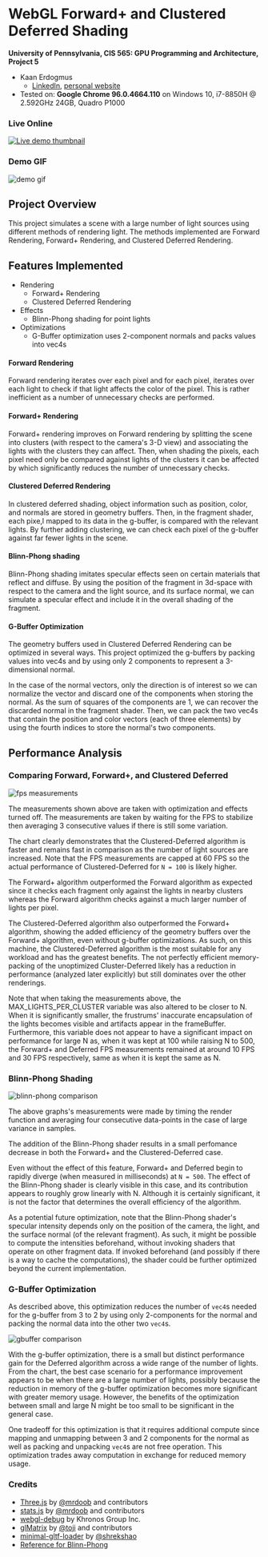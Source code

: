 WebGL Forward+ and Clustered Deferred Shading
======================

**University of Pennsylvania, CIS 565: GPU Programming and Architecture, Project 5**

* Kaan Erdogmus
  * [LinkedIn](https://linkedin.com/in/kaanberk), [personal website](https://kaan9.github.io)
* Tested on: **Google Chrome 96.0.4664.110** on 
   Windows 10, i7-8850H @ 2.592GHz 24GB, Quadro P1000

### Live Online

[![Live demo thumbnail](img/thumb.png)](https://kaan9.github.io/Project5-WebGL-Forward-Plus-and-Clustered-Deferred/)

### Demo GIF

![demo gif](img/video.gif)

## Project Overview
This project simulates a scene with a large number of light sources using different methods of rendering light.
The methods implemented are Forward Rendering, Forward+ Rendering, and Clustered Deferred Rendering.

## Features Implemented
* Rendering
  * Forward+ Rendering
  * Clustered Deferred Rendering
* Effects
  * Blinn-Phong shading for point lights
* Optimizations
  * G-Buffer optimization uses 2-component normals and packs values into vec4s

#### Forward Rendering
Forward rendering iterates over each pixel and for each pixel, iterates over each light to check if that light
affects the color of the pixel. This is rather inefficient as a number of unnecessary checks are performed.

#### Forward+ Rendering
Forward+ rendering improves on Forward rendering by splitting the scene into clusters (with respect to the camera's
3-D view) and associating the lights with the clusters they can affect. Then, when shading the pixels, each pixel
need only be compared against lights of the clusters it can be affected by which significantly 
reduces the number of unnecessary checks.

#### Clustered Deferred Rendering
In clustered deferred shading, object information such as position, color, and normals are stored in geometry buffers.
Then, in the fragment shader, each pixe,l mapped to its data in the g-buffer, is compared with the relevant lights. By further adding clustering, we can check each pixel of the g-buffer against far fewer lights in the scene.

#### Blinn-Phong shading
Blinn-Phong shading imitates specular effects seen on certain materials that reflect and diffuse. By using the
position of the fragment in 3d-space with respect to the camera and the light source, and its surface normal,
we can simulate a specular effect and include it in the overall shading of the fragment.

#### G-Buffer Optimization
The geometry buffers used in Clustered Deferred Rendering can be optimized in several ways. This project optimized the
g-buffers by packing values into vec4s and by using only 2 components to represent a 3-dimensional normal.

In the case of the normal vectors, only the direction is of interest so we can normalize the vector and discard one of
the components when storing the normal. As the sum of squares of the components are 1, we can recover the discarded
normal in the fragment shader. Then, we can pack the two vec4s that contain the position and color vectors (each of
three elements) by using the fourth indices to store the normal's two components.

## Performance Analysis

### Comparing Forward, Forward+, and Clustered Deferred
![fps measurements](img/fps_compare.png)

The measurements shown above are taken with optimization and effects turned off. The
measurements are taken by waiting for the FPS to stabilize then averaging 3 consecutive values if there is still some variation.

The chart clearly demonstrates that the Clustered-Deferred algorithm is faster and
remains fast in comparison as the number of light sources are increased. Note that
the FPS measurements are capped at 60 FPS so the actual performance of Clustered-Deferred for `N = 100` is likely higher.

The Forward+ algorithm outperformed the Forward algorithm as expected since it checks each
fragment only against the lights in nearby clusters whereas the Forward
algorithm checks against a much larger number of lights per pixel.

The Clustered-Deferred algorithm also outperformed the Forward+ algorithm, showing
the added efficiency of the geometry buffers over the Forward+ algorithm, even without g-buffer optimizations. As such, on this machine, the Clustered-Deferred
algorithm is the most suitable for any workload and has the greatest benefits. The
not perfectly efficient memory-packing of the unoptimized Cluster-Deferred likely
has a reduction in performance (analyzed later explicitly) but still dominates
over the other renderings. 

Note that when taking the measurements above, the MAX_LIGHTS_PER_CLUSTER variable
was also altered to be closer to N. When it is significantly smaller, the frustrums'
inaccurate encapsulation of the lights becomes visible and artifacts appear in the frameBuffer. Furthermore, this variable does not appear to have a significant
impact on performance for large N as, when it was kept at 100 while raising N to 
500, the Forward+ and Deferred FPS measurements remained at around 10 FPS and 30 FPS
respectively, same as when it is kept the same as N.

### Blinn-Phong Shading
![blinn-phong comparison](img/bp_compare.png)

The above graphs's measurements were made by timing the render function and averaging four consecutive data-points in the case of large variance in samples.

The addition of the Blinn-Phong shader results in a small perfomance decrease in
both the Forward+ and the Clustered-Deferred case.

Even without the effect of this feature, Forward+ and Deferred begin to rapidly
diverge (when measured in milliseconds) at `N = 500`. The effect of the Blinn-Phong
shader is clearly visible in this case, and its contribution appears to roughly grow linearly with N. Although it is certainly significant, it is not the factor
that determines the overall efficiency of the algorithm.

As a potential future optimization, note that the Blinn-Phong shader's specular intensity depends only on the position of the 
camera, the light, and the surface normal (of the relevant fragment).
As such, it might be possible to compute the intensities beforehand, without
invoking shaders that operate on other fragment data. If invoked beforehand (and possibly if there is a way to cache the computations), the shader could be further
optimized beyond the current implementation. 

### G-Buffer Optimization
As described above, this optimization reduces the number of `vec4`s needed for the
g-buffer from 3 to 2 by using only 2-components for the normal and packing the
normal data into the other two `vec4`s.

![gbuffer comparison](img/gbuffer_compare.png)

With the g-buffer optimization, there is a small but distinct performance gain for the Deferred algorithm across a wide range of the number of lights. From the chart,
the best case scenario for a performance improvement appears to be when there are a large number of lights, possibly because the reduction in memory of the g-buffer optimization becomes more significant with greater memory usage. However, the benefits of the optimization between small and large N might be too small to be
significant in the general case.

One tradeoff for this optimization is that it requires additional compute since
mapping and unmapping between 3 and 2 components for the normal as well as
packing and unpacking `vec4`s are not free operation. This optimization trades away
computation in exchange for reduced memory usage.


### Credits

* [Three.js](https://github.com/mrdoob/three.js) by [@mrdoob](https://github.com/mrdoob) and contributors
* [stats.js](https://github.com/mrdoob/stats.js) by [@mrdoob](https://github.com/mrdoob) and contributors
* [webgl-debug](https://github.com/KhronosGroup/WebGLDeveloperTools) by Khronos Group Inc.
* [glMatrix](https://github.com/toji/gl-matrix) by [@toji](https://github.com/toji) and contributors
* [minimal-gltf-loader](https://github.com/shrekshao/minimal-gltf-loader) by [@shrekshao](https://github.com/shrekshao)
* [Reference for Blinn-Phong](https://www.cis.upenn.edu/~cis460/21fa/hw/hw04/openglFun.html)

